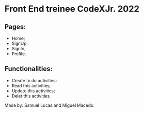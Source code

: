 # Front End treinee CodeXJr. 2022

## Pages:
- Home;
- SignUp;
- SignIn;
- Profile.

## Functionalities:
- Create to do activities;
- Read this activities;
- Update this activities;
- Delet this activities.

Made by: Samuel Lucas and Miguel Macedo.
